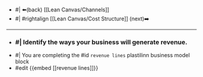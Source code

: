 - #| ⬅️(back) [[Lean Canvas/Channels]]
- #| #rightalign [[Lean Canvas/Cost Structure]] (next)➡️
- ---

- ### #| Identify the ways your business will generate revenue.
- #| You are completing the #id ``revenue lines`` plastilinn business model block
- #edit {{embed [[revenue lines]]}}

